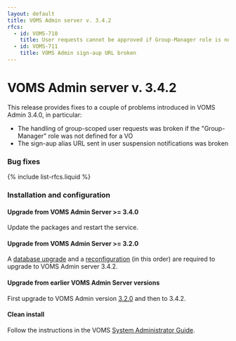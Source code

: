 ```yaml
---
layout: default
title: VOMS Admin server v. 3.4.2
rfcs:
  - id: VOMS-710
    title: User requests cannot be approved if Group-Manager role is not defined
  - id: VOMS-711
    title: VOMS Admin sign-aup URL broken
---
```


# VOMS Admin server v. 3.4.2

This release provides fixes to a couple of problems introduced in VOMS Admin
3.4.0, in particular:

- The handling of group-scoped user requests was broken if the "Group-Manager"
  role was not defined for a VO
- The sign-aup alias URL sent in user suspension notifications was broken

### Bug fixes

{% include list-rfcs.liquid %}

### Installation and configuration

#### Upgrade from VOMS Admin Server >= 3.4.0

Update the packages and restart the service.

#### Upgrade from VOMS Admin Server >= 3.2.0

A [database upgrade][db-upgrade] and a [reconfiguration][reconf] (in this order) are
required to upgrade to VOMS Admin server 3.4.2.

#### Upgrade from earlier VOMS Admin Server versions

First upgrade to VOMS Admin version [3.2.0][voms-admin-320-rn] and then to 3.4.2.

#### Clean install

Follow the instructions in the VOMS [System Administrator Guide][sysadmin-guide].

[voms-website]: http://italiangrid.github.io/voms
[sysadmin-guide]:{{site.baseurl}}/documentation/sysadmin-guide/3.0.6
[voms-admin-guide]: {{site.baseurl}}/documentation/voms-admin-guide/3.4.2
[reconf]: {{site.baseurl}}/documentation/sysadmin-guide/3.0.6/#reconf
[db-upgrade]: {{site.baseurl}}/documentation/sysadmin-guide/3.0.6/#db-upgrade
[voms-admin-320-rn]: {{site.baseurl}}/release-notes/voms-admin-server/3.2.0
[voms-admin-332-rn]: {{site.baseurl}}/release-notes/voms-admin-server/3.3.2
